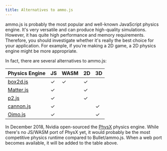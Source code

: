 ```yaml
---
title: Alternatives to ammo.js
---
```


ammo.js is probably the most popular and well-known JavaScript physics engine. It's very versatile and can produce high-quality simulations. However, it has quite high performance and memory requirements. Therefore, you should investigate whether it's really the best choice for your application. For example, if you're making a 2D game, a 2D physics engine might be more appropriate.

In fact, there are several alternatives to ammo.js:

| Physics Engine                                | JS       | WASM     | 2D       | 3D       | 
| -------------------------------------------- | -------- | -------- | -------- |------------|
| [box2d.js](https://github.com/kripken/box2d.js)    | &#x2713; | &#x2713; | &#x2713; |          |
| [Matter.js](https://github.com/liabru/matter-js)   | &#x2713; |          | &#x2713; |          |
| [p2.js](https://github.com/schteppe/p2.js)         | &#x2713; |          | &#x2713; |          |
| [cannon.js](https://github.com/schteppe/cannon.js) | &#x2713; |          |          | &#x2713; |
| [Oimo.js](https://github.com/lo-th/Oimo.js)        | &#x2713; |          |          | &#x2713; | 

<!-- Currently, there is only one OasisW integration for the p2.js engine, but it would be straightforward to create additional integrations for the other engines listed using a similar approach. -->

In December 2018, Nvidia open-sourced the [PhysX][1] physics engine. While there's no JS/WASM port of PhysX yet, it would probably be the most competitive physics runtime compared to Bullet/ammo.js. When a web port becomes available, it will be added to the table above.

[1]: https://github.com/NVIDIAGameWorks/PhysX
